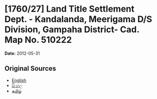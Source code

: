 # [1760/27] Land Title Settlement Dept. - Kandalanda, Meerigama D/S Division, Gampaha District- Cad. Map No. 510222

**Date:** 2012-05-31

## Original Sources

- [English](https://documents.gov.lk/view/extra-gazettes/2012/5/1760-27_E.pdf)
- [සිංහල](https://documents.gov.lk/view/extra-gazettes/2012/5/1760-27_S.pdf)
- [தமிழ்](https://documents.gov.lk/view/extra-gazettes/2012/5/1760-27_T.pdf)
